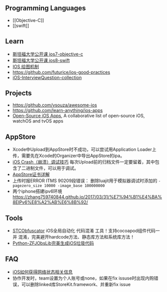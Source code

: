 ## Programming Languages
- [[Objective-C]]
- [[swift]]



## Learn
- [斯坦福大学公开课 ios7-objective-c](http://open.163.com/special/opencourse/ios7.html)
- [斯坦福大学公开课 ios8-swift](http://open.163.com/special/opencourse/ios8.html)
- [IOS 绘图机制](http://www.cocoachina.com/industry/20140115/7703.html)
- https://github.com/futurice/ios-good-practices
- [iOS-InterviewQuestion-collection](https://github.com/liberalisman/iOS-InterviewQuestion-collection)



## Projects
- https://github.com/vsouza/awesome-ios
- https://github.com/learn-anything/ios-apps
- [Open-Source iOS Apps](https://github.com/dkhamsing/open-source-ios-apps), A collaborative list of open-source iOS, watchOS and tvOS apps



## AppStore
- Xcode中Upload到AppStore时不成功，可以尝试用Application Loader上传，需要先在Xcode的Organizer中导出AppStore的ipa。
- [iOS Crash（崩溃）调试技巧](http://blog.csdn.net/studyrecord/article/details/7744809)   每次Upload前的归档文件一定要留着，其中包含了二进制文件，可以用于调试。
- [AppStore证书详解](http://blog.csdn.net/phunxm/article/details/42685597)
- 上传时报ERROR ITMS 90209段错误：
  删除luajit用于模拟器调试时添加的
  `-pagezero_size 10000 -image_base 100000000`
- 两个iphone搭建ipv6环境 https://zhang759740844.github.io/2017/03/31/%E7%94%B1%E4%BA%8EIPv6%E8%A2%AB%E6%8B%92/



## Tools
- [STCObfuscator](https://github.com/chenxiancai/STCObfuscator) iOS全局自动化 代码混淆 工具！支持cocoapod组件代码一并 混淆，完美避开hardcode方法、静态库方法和系统库方法！
- [Python-ZFJObsLib完美生成iOS垃圾代码](https://blog.csdn.net/u014220518/article/details/99086206)



## FAQ
- [iOS如何获得网络状态相关信息](http://www.jianshu.com/p/e8e8803c3b5d)
- 协作开发时，team设置为个人账号或none，如果在fix issuse时出现内购错误，可以删除linked库StoreKit.framework、并重新fix issue

